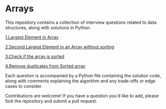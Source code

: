 # Arrays

This repository contains a collection of interview questions related to data structures, along with solutions in Python.


 [1.Largest Element in Array](https://github.com/Vinaykumarkummarikuntla/Arrays/blob/main/Largest%20Element%20in%20Array.py)
 
 [2.Second Largest Element in an Array without sorting](https://github.com/Vinaykumarkummarikuntla/Arrays/blob/main/Second%20Largest.py)
 
 [3.Check if the array is sorted](https://github.com/Vinaykumarkummarikuntla/Arrays/blob/main/Check%20if%20array%20is%20sorted.py)
 
 [4.Remove duplicates from Sorted array](https://github.com/Vinaykumarkummarikuntla/Arrays/blob/main/Remove%20duplicate%20elements%20from%20sorted%20Array.py)




Each question is accompanied by a Python file containing the solution code, along with comments explaining the algorithm and any trade-offs or edge cases to consider.

Contributions are welcome! If you have a question you'd like to add, please fork the repository and submit a pull request.
